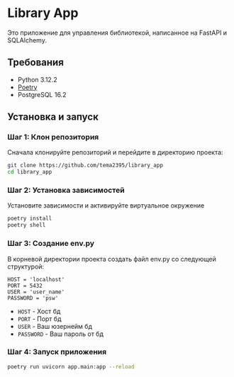 # Library App

Это приложение для управления библиотекой, написанное на FastAPI и SQLAlchemy.

## Требования

- Python 3.12.2
- [Poetry](https://python-poetry.org/docs/#installation)
- PostgreSQL 16.2

## Установка и запуск

### Шаг 1: Клон репозитория


Сначала клонируйте репозиторий и перейдите в директорию проекта:

```sh
git clone https://github.com/tema2395/library_app
cd library_app
```

### Шаг 2: Установка зависимостей

Установите зависимости и активируйте виртуальное окружение

```sh
poetry install
poetry shell
```

### Шаг 3: Создание env.py

В корневой директории проекта создать файл env.py со следующей структурой:
```
HOST = 'localhost'
PORT = 5432
USER = 'user_name'
PASSWORD = 'psw'
```
 - `HOST` - Хост бд
 - `PORT` - Порт бд
 - `USER` - Ваш юзернейм бд
 - `PASSWORD` - Ваш пароль от бд

### Шаг 4: Запуск приложения

```sh
poetry run uvicorn app.main:app --reload
```